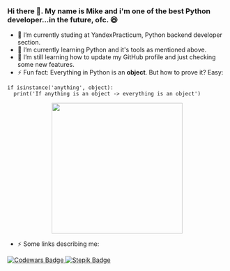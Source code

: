 ### Hi there 👋. My name is Mike and i'm one of the best Python developer...in the future, ofc. :satisfied:
- 🔭 I’m currently studing at YandexPracticum, Python backend developer section.
- 🌱 I’m currently learning Python and it's tools as mentioned above.
- 🤔 I’m still learning how to update my GitHub profile and just checking some new features.
- ⚡ Fun fact: Everything in Python is an **object**. But how to prove it? Easy:
```
if isinstance('anything', object):
  print('If anything is an object -> everything is an object')
```

<div id="header" align="center">
  <img src="https://media.giphy.com/media/VbAFrrDVGAvZu/giphy-downsized-large.gif" width="300"/>
</div>

- ⚡ Some links describing me:
<div id="badges">
  <a href="https://www.codewars.com/users/7IdE">
    <img src="https://img.shields.io/badge/Codewars-red?logo=codewars&logoColor=white" alt="Codewars Badge"/>
  </a>
  <a href="https://stepik.org/users/455582638">
    <img src="https://img.shields.io/badge/Stepik-black?logo=stepik&logoColor=white" alt="Stepik Badge"/>
</div>

<!--
**IhateChoosingNickNames/IHateChoosingNickNames** is a ✨ _special_ ✨ repository because its `README.md` (this file) appears on your GitHub profile.

Here are some ideas to get you started:

- 🔭 I’m currently studing in YandexPracticum
- 🌱 I’m currently learning Python and it's tools
- 👯 I’m looking to collaborate on ...
- 🤔 I’m looking for help with ...
- 💬 Ask me about ...
- 📫 How to reach me: ...
- 😄 Pronouns: ...
- ⚡ Fun fact: ...
-->
